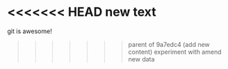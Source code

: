 <<<<<<< HEAD
new text
=======
git is awesome!
>>>>>>> parent of 9a7edc4 (add new content)
experiment with amend
new data
